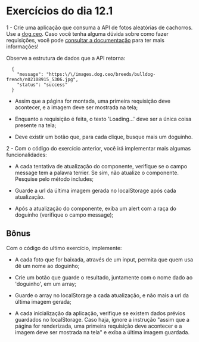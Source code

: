 # Exercícios do dia 12.1

1 - Crie uma aplicação que consuma a API de fotos aleatórias de cachorros. Use a [dog.ceo](https://dog.ceo/dog-api/). Caso você tenha alguma dúvida sobre como fazer requisições, você pode [consultar a documentação](https://developer.mozilla.org/pt-BR/docs/Web/API/Fetch_API/Using_Fetch) para ter mais informações!

Observe a estrutura de dados que a API retorna:

```
  {
    "message": "https:\/\/images.dog.ceo/breeds/bulldog-french/n02108915_5306.jpg",
    "status": "success"
  }
  ```
  
* Assim que a página for montada, uma primeira requisição deve acontecer, e a imagem deve ser mostrada na tela;

* Enquanto a requisição é feita, o texto 'Loading...' deve ser a única coisa presente na tela;

* Deve existir um botão que, para cada clique, busque mais um doguinho.

2 - Com o código do exercício anterior, você irá implementar mais algumas funcionalidades:

* A cada tentativa de atualização do componente, verifique se o campo message tem a palavra terrier. Se sim, não atualize o componente. Pesquise pelo método includes;

* Guarde a url da última imagem gerada no localStorage após cada atualização.

* Após a atualização do componente, exiba um alert com a raça do doguinho (verifique o campo message);

## Bônus

Com o código do ultimo exercício, implemente:

* A cada foto que for baixada, através de um input, permita que quem usa dê um nome ao doguinho;

* Crie um botão que guarde o resultado, juntamente com o nome dado ao 'doguinho', em um array;

* Guarde o array no localStorage a cada atualização, e não mais a url da última imagem gerada;

* A cada inicialização da aplicação, verifique se existem dados prévios guardados no localStorage. Caso haja, ignore a instrução "assim que a página for renderizada, uma primeira requisição deve acontecer e a imagem deve ser mostrada na tela" e exiba a última imagem guardada.
